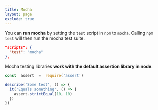 ```yaml
---
title: Mocha
layout: page
exclude: true
---
```


You can **run mocha** by setting the `test` script in `npm` to `mocha`. Calling `npm test` will then run the mocha test suite.
```json
"scripts": {
  "test": "mocha"
},
```

Mocha testing libraries **work with the default assertion library in node**.
```js
const  assert  =  require('assert')

describe('Some test', () => {
  it('Equals something', () => {
    assert.strictEqual(10, 10)
  })
})
```
<!--stackedit_data:
eyJoaXN0b3J5IjpbMTk3MjQ2NjAzXX0=
-->